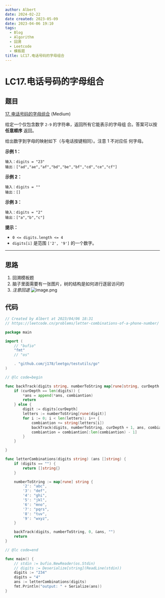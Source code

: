```yaml
---
author: Albert
date: 2024-02-22
date created: 2023-05-09
date: 2023-04-06 19:10
tags:
  - Blog
  - Algorithm
  - 回溯
  - Leetcode
  - 模板题
title: LC17.电话号码的字母组合
---
```


# LC17.电话号码的字母组合

## 题目

[17. 电话号码的字母组合](https://leetcode.cn/problems/letter-combinations-of-a-phone-number/) (Medium)

给定一个仅包含数字 `2-9` 的字符串，返回所有它能表示的字母组
合。答案可以按 **任意顺序** 返回。

给出数字到字母的映射如下（与电话按键相同）。注意 1 不对应任
何字母。

**示例 1：**

```
输入：digits = "23"
输出：["ad","ae","af","bd","be","bf","cd","ce","cf"]
```

**示例 2：**

```
输入：digits = ""
输出：[]
```

**示例 3：**

```
输入：digits = "2"
输出：["a","b","c"]
```

**提示：**

- `0 <= digits.length <= 4`
- `digits[i]` 是范围 `['2', '9']` 的一个数字。

---

## 思路

1. 回溯模板题
2. 脑子里面需要有一张图片，树的结构是如何进行逐层访问的
3. _注意回退_
   ![image.png](https://img-20221128.oss-cn-shanghai.aliyuncs.com/img-2022-11/20230406191009.png)

## 代码

```go
// Created by Albert at 2023/04/06 18:31
// https://leetcode.cn/problems/letter-combinations-of-a-phone-number/

package main

import (
	// "bufio"
	"fmt"
	// "os"

	. "github.com/j178/leetgo/testutils/go"
)

// @lc code=begin

func backTrack(digits string, numberToString map[rune]string, curDepth int, ans *[]string, combiantion string) {
    if (curDepth == len(digits)) {
        *ans = append(*ans, combiantion)
        return
    } else {
        digit := digits[curDepth]
        letters := numberToString[rune(digit)]
        for i := 0; i < len(letters); i++ {
            combiantion += string(letters[i])
            backTrack(digits, numberToString, curDepth + 1, ans, combiantion)
            combiantion = combiantion[:len(combiantion) - 1]
        }
    }

}

func letterCombinations(digits string) (ans []string) {
    if (digits == "") {
        return []string{}
    }

    numberToString := map[rune] string {
        '2': "abc",
        '3': "def",
        '4': "ghi",
        '5': "jkl",
        '6': "mno",
        '7': "pqrs",
        '8': "tuv",
        '9': "wxyz",
    }

    backTrack(digits, numberToString, 0, &ans, "")
    return
}

// @lc code=end

func main() {
    // stdin := bufio.NewReader(os.Stdin)
    // digits := Deserialize[string](ReadLine(stdin))
    digits := "234"
    digits = "4"
    ans := letterCombinations(digits)
    fmt.Println("output: " + Serialize(ans))
}

```

